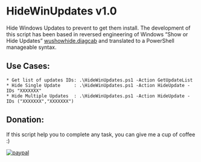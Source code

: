 # HideWinUpdates v1.0
Hide Windows Updates to prevent to get them install. The development of this script has been based in reversed engineering of Windows “Show or Hide Updates” [wushowhide.diagcab](https://support.microsoft.com/en-us/help/3073930/how-to-temporarily-prevent-a-driver-update-from-reinstalling-in-window) and translated to a PowerShell manageable syntax.

## Use Cases:
```
* Get list of updates IDs: .\HideWinUpdates.ps1 -Action GetUpdateList
* Hide Single Update     : .\HideWinUpdates.ps1 -Action HideUpdate -IDs "XXXXXXX"
* Hide Multiple Updates  : .\HideWinUpdates.ps1 -Action HideUpdate -IDs ("XXXXXXX","XXXXXXX")
```

## Donation:
If this script help you to complete any task, you can give me a cup of coffee :)

[![paypal](https://www.paypalobjects.com/en_US/i/btn/btn_donateCC_LG.gif)](https://www.paypal.me/cmartinezone)
